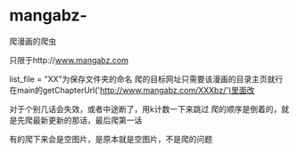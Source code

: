 # mangabz-

爬漫画的爬虫

只限于http://www.mangabz.com

 list_file = "XX"为保存文件夹的命名
 爬的目标网址只需要该漫画的目录主页就行
 在main的getChapterUrl('http://www.mangabz.com/XXXbz/')里面改
 
 对于个别几话会失效，或者中途断了，用k计数一下来跳过
 爬的顺序是倒着的，就是先爬最新更新的那话，最后爬第一话
 
 有的爬下来会是空图片，是原本就是空图片，不是爬的问题
 
